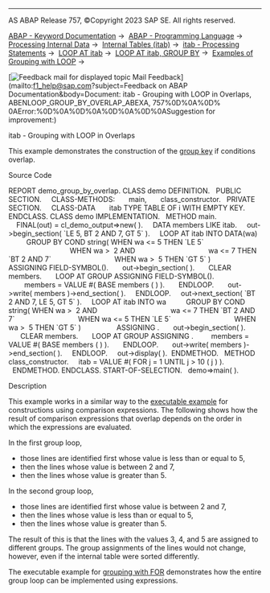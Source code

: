   

* * *

AS ABAP Release 757, ©Copyright 2023 SAP SE. All rights reserved.

[ABAP - Keyword Documentation](javascript:call_link\('abenabap.htm'\)) →  [ABAP - Programming Language](javascript:call_link\('abenabap_reference.htm'\)) →  [Processing Internal Data](javascript:call_link\('abenabap_data_working.htm'\)) →  [Internal Tables (itab)](javascript:call_link\('abenitab.htm'\)) →  [itab - Processing Statements](javascript:call_link\('abentable_processing_statements.htm'\)) →  [LOOP AT itab](javascript:call_link\('abaploop_at_itab_variants.htm'\)) →  [LOOP AT itab, GROUP BY](javascript:call_link\('abaploop_at_itab_group_by.htm'\)) →  [Examples of Grouping with LOOP](javascript:call_link\('abenloop_group_by_abexas.htm'\)) → 

 [![](Mail.gif?object=Mail.gif&sap-language=EN "Feedback mail for displayed topic") Mail Feedback](mailto:f1_help@sap.com?subject=Feedback on ABAP Documentation&body=Document: itab - Grouping with LOOP in Overlaps, ABENLOOP_GROUP_BY_OVERLAP_ABEXA, 757%0D%0A%0D%
0AError:%0D%0A%0D%0A%0D%0A%0D%0ASuggestion for improvement:)

itab - Grouping with LOOP in Overlaps

This example demonstrates the construction of the [group key](javascript:call_link\('abengroup_key_glosry.htm'\) "Glossary Entry") if conditions overlap.

Source Code   

REPORT demo\_group\_by\_overlap.
CLASS demo DEFINITION.
  PUBLIC SECTION.
    CLASS-METHODS:
      main,
      class\_constructor.
  PRIVATE SECTION.
    CLASS-DATA
      itab TYPE TABLE OF i WITH EMPTY KEY.
ENDCLASS.
CLASS demo IMPLEMENTATION.
  METHOD main.
    FINAL(out) = cl\_demo\_output=>new( ).
    DATA members LIKE itab.
    out->begin\_section( \`LE 5, BT 2 AND 7, GT 5\` ).
    LOOP AT itab INTO DATA(wa)
         GROUP BY COND string( WHEN wa <= 5 THEN \`LE 5\`
                               WHEN wa >  2 AND
                                    wa <= 7 THEN \`BT 2 AND 7\`
                               WHEN wa >  5 THEN \`GT 5\` )
                 ASSIGNING FIELD-SYMBOL(<group>).
      out->begin\_section( <group> ).
      CLEAR members.
      LOOP AT GROUP <group> ASSIGNING FIELD-SYMBOL(<wa>).
        members = VALUE #( BASE members ( <wa> ) ).
      ENDLOOP.
      out->write( members )->end\_section( ).
    ENDLOOP.
    out->next\_section( \`BT 2 AND 7, LE 5, GT 5\` ).
    LOOP AT itab INTO wa
         GROUP BY COND string( WHEN wa >  2 AND
                                    wa <= 7 THEN \`BT 2 AND 7\`
                               WHEN wa <= 5 THEN \`LE 5\`
                               WHEN wa >  5 THEN \`GT 5\` )
                 ASSIGNING <group>.
      out->begin\_section( <group> ).
      CLEAR members.
      LOOP AT GROUP <group> ASSIGNING <wa>.
        members = VALUE #( BASE members ( <wa> ) ).
      ENDLOOP.
      out->write( members )->end\_section( ).
    ENDLOOP.
    out->display( ).  ENDMETHOD.
  METHOD class\_constructor.
    itab = VALUE #( FOR j = 1 UNTIL j > 10 ( j ) ).
  ENDMETHOD.
ENDCLASS.
START-OF-SELECTION.
  demo=>main( ).

Description   

This example works in a similar way to the [executable example](javascript:call_link\('abenloop_group_by_comparison_abexa.htm'\)) for constructions using comparison expressions. The following shows how the result of comparison expressions that overlap depends on the order in which the expressions are evaluated.

In the first group loop,

-   those lines are identified first whose value is less than or equal to 5,
-   then the lines whose value is between 2 and 7,
-   then the lines whose value is greater than 5.

In the second group loop,

-   those lines are identified first whose value is between 2 and 7,
-   then the lines whose value is less than or equal to 5,
-   then the lines whose value is greater than 5.

The result of this is that the lines with the values 3, 4, and 5 are assigned to different groups. The group assignments of the lines would not change, however, even if the internal table were sorted differently.

The executable example for [grouping with FOR](javascript:call_link\('abenfor_group_by_overlap_abexa.htm'\)) demonstrates how the entire group loop can be implemented using expressions.